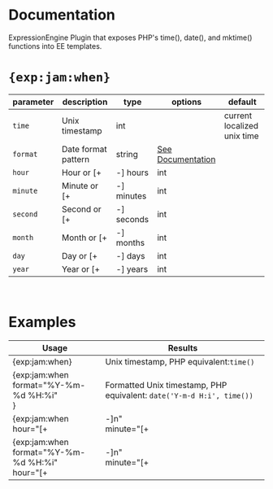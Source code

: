 # Documentation
ExpressionEngine Plugin that exposes PHP's time(), date(), and mktime() functions into EE templates.

# `{exp:jam:when}`
| parameter | description             | type   | options                                                                                               | default                     |
|-----------|-------------------------|--------|-------------------------------------------------------------------------------------------------------|-----------------------------|
| `time`    | Unix timestamp          | int    |                                                                                                       | current localized unix time |
| `format`  | Date format pattern     | string | [See Documentation](https://docs.expressionengine.com/latest/templates/date-variable-formatting.html) |                             |
| `hour`    | Hour or [+|-] hours     | int    |                                                                                                       | Current localized hour      |
| `minute`  | Minute or [+|-] minutes | int    |                                                                                                       | Current localized minute    |
| `second`  | Second or [+|-] seconds | int    |                                                                                                       | Current localized second    |
| `month`   | Month or [+|-] months   | int    |                                                                                                       | Current localized month     |
| `day`     | Day or [+|-] days       | int    |                                                                                                       | Current localized day       |
| `year`    | Year or [+|-] years     | int    |                                                                                                       | Current localized year      |

&nbsp;
# Examples
| Usage                                                                                                                                                   | Results                                                                                                                                                              |
|---------------------------------------------------------------------------------------------------------------------------------------------------------|----------------------------------------------------------------------------------------------------------------------------------------------------------------------|
| {exp:jam:when}                                                                                                                                          | Unix timestamp, PHP equivalent:`time()`                                                                                                                              |
| {exp:jam:when<br>format="%Y-%m-%d %H:%i"<br>}                                                                                                           | Formatted Unix timestamp, PHP equivalent: `date('Y-m-d H:i', time())`                                                                                                |
| {exp:jam:when<br>hour="[+|-]n"<br>minute="[+|-]n"<br>second="[+|-]n"<br>month="[+|-]n"<br>day="[+|-]n"<br>year="[+|-]n"<br>}                            | Unix timestamp for a defined date/time<br>• Where 'n' is a number and [`+`|`-`] is optional<br>•`year` must be either the four (4) digit year, or `[+|-]n`           |
| {exp:jam:when<br>format="%Y-%m-%d %H:%i"<br>hour="[+|-]n"<br>minute="[+|-]n"<br>second="[+|-]n"<br>month="[+|-]n"<br>day="[+|-]n"<br>year="[+|-]n"<br>} | Formatted Unix timestamp for a defined date/time<br>• Where 'n' is a number and [`+`|`-`] is optional<br>•`year` must be either the four (4) digit year, or `[+|-]n` |
